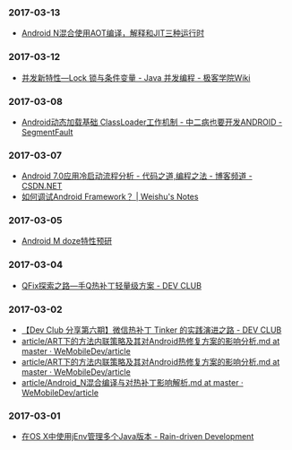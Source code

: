 ### 2017-03-13<br>
+ [Android N混合使用AOT编译，解释和JIT三种运行时](http://www.infoq.com/cn/news/2016/04/android-n-aot-jit)<br>

### 2017-03-12<br>
+ [并发新特性—Lock 锁与条件变量 - Java 并发编程 - 极客学院Wiki](http://wiki.jikexueyuan.com/project/java-concurrency/lock.html)<br>

### 2017-03-08<br>
+ [Android动态加载基础 ClassLoader工作机制 - 中二病也要开发ANDROID - SegmentFault](https://segmentfault.com/a/1190000004062880)<br>

### 2017-03-07<br>
+ [Android 7.0应用冷启动流程分析 - 代码之道,编程之法 - 博客频道 - CSDN.NET](http://blog.csdn.net/dd864140130/article/details/60466394)<br>
+ [如何调试Android Framework？ | Weishu's Notes](http://weishu.me/2016/05/30/how-to-debug-android-framework/)<br>

### 2017-03-05<br>
+ [Android M doze特性预研](http://mp.weixin.qq.com/s?__biz=MzAwNDY1ODY2OQ==&mid=207084007&idx=1&sn=f0d82cfee47b87fcec4f1f55989553e5&3rd=MzA3MDU4NTYzMw==&scene=6#rd)<br>

### 2017-03-04<br>
+ [QFix探索之路—手Q热补丁轻量级方案 - DEV CLUB](http://dev.qq.com/topic/57ff5832bb8fec206ce2185d)<br>

### 2017-03-02<br>
+ [【Dev Club 分享第六期】微信热补丁 Tinker 的实践演进之路 - DEV CLUB](http://dev.qq.com/topic/57ad7a70eaed47bb2699e68e)<br>
+ [article/ART下的方法内联策略及其对Android热修复方案的影响分析.md at master · WeMobileDev/article](https://github.com/WeMobileDev/article/blob/master/ART%E4%B8%8B%E7%9A%84%E6%96%B9%E6%B3%95%E5%86%85%E8%81%94%E7%AD%96%E7%95%A5%E5%8F%8A%E5%85%B6%E5%AF%B9Android%E7%83%AD%E4%BF%AE%E5%A4%8D%E6%96%B9%E6%A1%88%E7%9A%84%E5%BD%B1%E5%93%8D%E5%88%86%E6%9E%90.md)<br>
+ [article/ART下的方法内联策略及其对Android热修复方案的影响分析.md at master · WeMobileDev/article](https://github.com/WeMobileDev/article/blob/master/ART%E4%B8%8B%E7%9A%84%E6%96%B9%E6%B3%95%E5%86%85%E8%81%94%E7%AD%96%E7%95%A5%E5%8F%8A%E5%85%B6%E5%AF%B9Android%E7%83%AD%E4%BF%AE%E5%A4%8D%E6%96%B9%E6%A1%88%E7%9A%84%E5%BD%B1%E5%93%8D%E5%88%86%E6%9E%90.md)<br>
+ [article/Android_N混合编译与对热补丁影响解析.md at master · WeMobileDev/article](https://github.com/WeMobileDev/article/blob/master/Android_N%E6%B7%B7%E5%90%88%E7%BC%96%E8%AF%91%E4%B8%8E%E5%AF%B9%E7%83%AD%E8%A1%A5%E4%B8%81%E5%BD%B1%E5%93%8D%E8%A7%A3%E6%9E%90.md)<br>

### 2017-03-01<br>
+ [在OS X中使用jEnv管理多个Java版本 - Rain-driven Development](http://boxingp.github.io/blog/2015/01/25/manage-multiple-versions-of-java-on-os-x/)<br>

